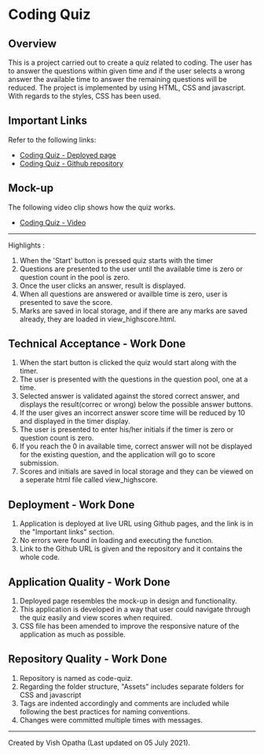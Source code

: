 # Coding Quiz

## Overview
This is a project carried out to create a quiz related to coding. The user has to answer the questions within given time and if the user selects a wrong answer the available time to answer the remaining questions will be reduced. The project is implemented by using HTML, CSS and javascript. With regards to the styles, CSS has been used.

## Important Links
Refer to the following links:
* [Coding Quiz - Deployed page](https://vish-opatha.github.io/coding-quiz/)
* [Coding Quiz - Github repository](https://github.com/vish-opatha/coding-quiz)

## Mock-up
The following video clip shows how the quiz works.
* [Coding Quiz - Video](https://drive.google.com/file/d/1nl-SqQ4iny6qRsCnynR8jLN_oSMIMh-a/view?usp=sharing)
---
 Highlights :
  1. When the 'Start' button is pressed quiz starts with the timer
  2. Questions are presented to the user until the available time is zero or question count in the pool is zero.
  3. Once the user clicks an answer, result is displayed.
  4. When all questions are answered or availble time is zero, user is presented to save the score.
  5. Marks are saved in local storage, and if there are any marks are saved already, they are loaded in view_highscore.html.

## Technical Acceptance - Work Done
1. When the start button is clicked the quiz would start along with the timer.
2. The user is presented with the questions in the question pool, one at a time.
3. Selected answer is validated against the stored correct answer, and displays the result(correc or wrong) below the possible answer buttons.
4. If the user gives an incorrect answer score time will be reduced by 10 and displayed in the timer display.
5. The user is presented to enter his/her initials if the timer is zero or question count is zero.
6. If you reach the 0 in available time, correct answer will not be displayed for the existing question, and the application will go to score submission.
6. Scores and initials are saved in local storage and they can be viewed on a seperate html file called view_highscore.

## Deployment - Work Done
1. Application is deployed at live URL using Github pages, and the link is in the "Important links" section.
2. No errors were found in loading and executing the function.
3. Link to the Github URL is given and the repository and it contains the whole code.

## Application Quality - Work Done
1. Deployed page resembles the mock-up in design and functionality.
2. This application is developed in a way that user could navigate through the quiz easily and view scores when required.
3. CSS file has been amended to improve the responsive nature of the application as much as possible.

## Repository Quality - Work Done
1. Repository is named as code-quiz.
2. Regarding the folder structure, "Assets" includes separate folders for CSS and javascript
4. Tags are indented accordingly and comments are included while following the best practices for naming conventions.
5. Changes were committed multiple times with messages.

- - -
Created by Vish Opatha (Last updated on 05 July 2021).
